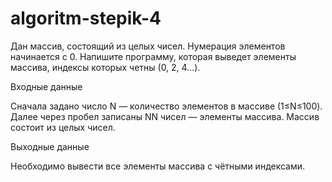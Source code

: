 # algoritm-stepik-4
Дан массив, состоящий из целых чисел. Нумерация элементов начинается с 0. Напишите программу, которая выведет элементы массива, индексы которых четны (0, 2, 4...).

Входные данные

Сначала задано число N — количество элементов в массиве (1≤N≤100). Далее через пробел записаны NN чисел — элементы массива. Массив состоит из целых чисел.

Выходные данные

Необходимо вывести все элементы массива с чётными индексами.
